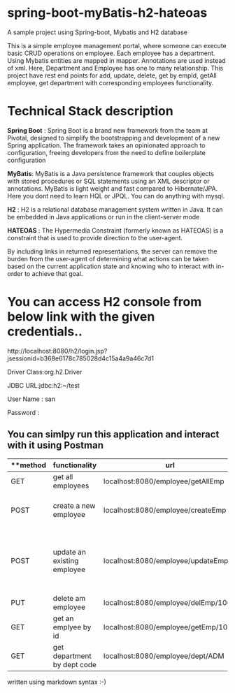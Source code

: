 # spring-boot-myBatis-h2-hateoas
A sample project using Spring-boot, Mybatis and H2 database

This is a simple employee management portal, where someone can execute basic CRUD operations on employee.
Each employee has a department. Using Mybatis entities are mapped in mapper. Annotations are used instead of xml.
Here, Department and Employee has one to many relationship.
This project have rest end points for add, update, delete, get by empId, getAll employee, get department with corresponding employees functionality.

# Technical Stack description

**Spring Boot** : Spring Boot is a brand new framework from the team at Pivotal, designed to simplify the bootstrapping and development of a new Spring application. The framework takes an opinionated approach to configuration, freeing developers from the need to define boilerplate configuration

**MyBatis**: MyBatis is a Java persistence framework that couples objects with stored procedures or SQL statements using an XML descriptor or annotations.
MyBatis is light weight and fast compared to Hibernate/JPA. Here you dont need to learn HQL or JPQL. You can do anything with mysql.

**H2** : H2 is a relational database management system written in Java. It can be embedded in Java applications or run in the client-server mode

**HATEOAS** : The Hypermedia Constraint (formerly known as HATEOAS) is a constraint that is used to provide direction to the user-agent.

By including links in returned representations, the server can remove the burden from the user-agent of determining what actions can be taken based on the current application state and knowing who to interact with in-order to achieve that goal.

# You can access H2 console from below link with the given credentials..

http://localhost:8080/h2/login.jsp?jsessionid=b368e6178c785028d4c15a4a9a46c7d1

Driver Class:org.h2.Driver

JDBC URL:jdbc:h2:~/test

User Name : san

Password :


## You can simlpy run this application and interact with it using Postman

                                 
| **method  	| functionality |  url	|   request body**	|  
|---	|---   |--- 	|---	|
|  GET 	| get all employees | localhost:8080/employee/getAllEmp 	| N/A  	| 
|  POST	| create a new employee  | localhost:8080/employee/createEmp	|{"name": "Srinibas", "deptCode": "DBA","passportNo": "E123876"}|   
|  POST | update an existing employee	|  localhost:8080/employee/updateEmp 	|{ "name": "Haneef_seikh", "empId": 1001,"deptCode": "ADM", "passportNo": "E1234567"}|   
|PUT|delete am employee|localhost:8080/employee/delEmp/1002|N/A|
|GET|get an emplyee by id|localhost:8080/employee/getEmp/1003|N/A|
|GET|get department by dept code|localhost:8080/employee/dept/ADM|N/A|



written using markdown syntax :-)
